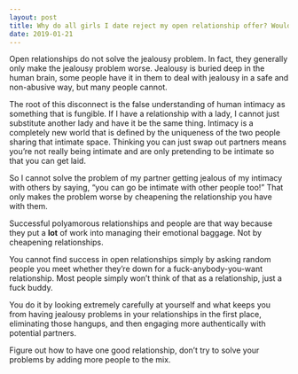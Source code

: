 ```yaml
---
layout: post
title: Why do all girls I date reject my open relationship offer? Wouldn&#39;t an open relationship eliminate the problems like jealousy, cheating and getting stuck at only one partner? Wouldn&#39;t it make the relationship less stressful and more fun?
date: 2019-01-21
---
```


<p>Open relationships do not solve the jealousy problem. In fact, they generally only make the jealousy problem worse. Jealousy is buried deep in the human brain, some people have it in them to deal with jealousy in a safe and non-abusive way, but many people cannot.</p><p>The root of this disconnect is the false understanding of human intimacy as something that is fungible. If I have a relationship with a lady, I cannot just substitute another lady and have it be the same thing. Intimacy is a completely new world that is defined by the uniqueness of the two people sharing that intimate space. Thinking you can just swap out partners means you’re not really being intimate and are only pretending to be intimate so that you can get laid.</p><p>So I cannot solve the problem of my partner getting jealous of my intimacy with others by saying, “you can go be intimate with other people too!” That only makes the problem worse by cheapening the relationship you have with them.</p><p>Successful polyamorous relationships and people are that way because they put a <b>lot</b> of work into managing their emotional baggage. Not by cheapening relationships.</p><p>You cannot find success in open relationships simply by asking random people you meet whether they’re down for a fuck-anybody-you-want relationship. Most people simply won’t think of that as a relationship, just a fuck buddy.</p><p>You do it by looking extremely carefully at yourself and what keeps you from having jealousy problems in your relationships in the first place, eliminating those hangups, and then engaging more authentically with potential partners.</p><p>Figure out how to have one good relationship, don’t try to solve your problems by adding more people to the mix.</p>
